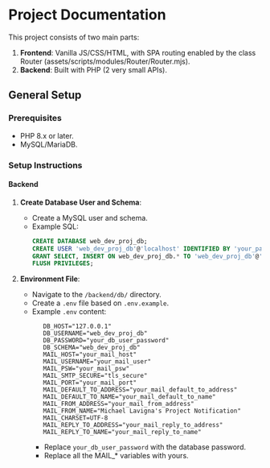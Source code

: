 # Project Documentation

This project consists of two main parts:

1. **Frontend**: Vanilla JS/CSS/HTML, with SPA routing enabled by the class Router (assets/scripts/modules/Router/Router.mjs).
2. **Backend**: Built with PHP (2 very small APIs).

## General Setup

### Prerequisites

- PHP 8.x or later.
- MySQL/MariaDB.

### Setup Instructions

#### Backend

1. **Create Database User and Schema**:

   - Create a MySQL user and schema.
   - Example SQL:
     ```sql
     CREATE DATABASE web_dev_proj_db;
     CREATE USER 'web_dev_proj_db'@'localhost' IDENTIFIED BY 'your_password';
     GRANT SELECT, INSERT ON web_dev_proj_db.* TO 'web_dev_proj_db'@'localhost';
     FLUSH PRIVILEGES;
     ```

2. **Environment File**:

   - Navigate to the `/backend/db/` directory.
   - Create a `.env` file based on `.env.example`.
   - Example `.env` content:
     ```env
        DB_HOST="127.0.0.1"
        DB_USERNAME="web_dev_proj_db"
        DB_PASSWORD="your_db_user_password"
        DB_SCHEMA="web_dev_proj_db"
        MAIL_HOST="your_mail_host"
        MAIL_USERNAME="your_mail_user"
        MAIL_PSW="your_mail_psw"
        MAIL_SMTP_SECURE="tls_secure"
        MAIL_PORT="your_mail_port"
        MAIL_DEFAULT_TO_ADDRESS="your_mail_default_to_address"
        MAIL_DEFAULT_TO_NAME="your_mail_default_to_name"
        MAIL_FROM_ADDRESS="your_mail_from_address"
        MAIL_FROM_NAME="Michael Lavigna's Project Notification"
        MAIL_CHARSET=UTF-8
        MAIL_REPLY_TO_ADDRESS="your_mail_reply_to_address"
        MAIL_REPLY_TO_NAME="your_mail_reply_to_name"
     ```
     - Replace `your_db_user_password` with the database password.
     - Replace all the MAIL_* variables with yours.